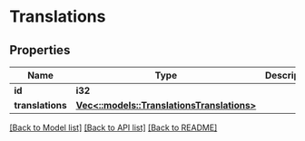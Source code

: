 # Translations

## Properties

Name | Type | Description | Notes
------------ | ------------- | ------------- | -------------
**id** | **i32** |  | [optional] 
**translations** | [**Vec<::models::TranslationsTranslations>**](translations_translations.md) |  | [optional] 

[[Back to Model list]](../README.md#documentation-for-models) [[Back to API list]](../README.md#documentation-for-api-endpoints) [[Back to README]](../README.md)


